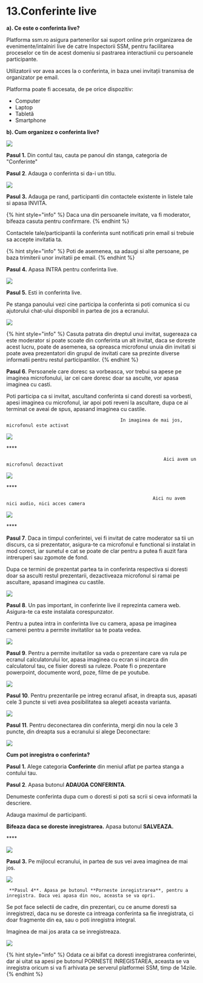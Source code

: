 # 13.Conferinte live

**a\). Ce este o conferinta live?**

Platforma ssm.ro asigura partenerilor sai suport online prin organizarea de evenimente/intalniri live de catre Inspectorii SSM, pentru facilitarea proceselor ce tin de acest domeniu si pastrarea interactiunii cu persoanele participante.

 Utilizatorii vor  avea acces la o conferinta, in baza unei invitații transmisa de organizator pe email.

Platforma poate fi accesata, de pe orice dispozitiv:

* Computer
* Laptop
* Tabletă
* Smartphone

**b\). Cum organizez o conferinta live?**

![](../../.gitbook/assets/image%20%283%29.png)

 **Pasul 1.** Din contul tau, cauta pe panoul din stanga, categoria de "Conferinte" 

 **Pasul 2**. Adauga o conferinta si da-i un titlu.

![](../../.gitbook/assets/image%20%2889%29.png)

**Pasul 3.** Adauga pe rand, participanti din contactele existente in listele tale si apasa INVITA.

{% hint style="info" %}
Daca una din persoanele invitate, va fi moderator, bifeaza casuta pentru confirmare.
{% endhint %}

Contactele tale/participantii la conferinta sunt notificati prin email si trebuie sa accepte invitatia ta.

{% hint style="info" %}
Poti de asemenea, sa adaugi si alte persoane, pe baza trimiterii unor invitatii pe email.
{% endhint %}

**Pasul 4.** Apasa INTRA pentru conferinta live.

![](../../.gitbook/assets/image%20%288%29.png)

**Pasul 5.** Esti in conferinta live.

Pe stanga panoului vezi cine participa la conferinta si poti comunica si cu ajutorului chat-ului disponibil  in partea de jos a ecranului.

![](../../.gitbook/assets/image%20%2891%29.png)



{% hint style="info" %}
Casuta patrata din dreptul unui invitat, sugereaza ca este moderator si poate scoate din conferinta un alt invitat, daca se doreste acest lucru,  poate de asemenea, sa opreasca  microfonul unuia din invitati si poate avea prezentatori din grupul de invitati care sa prezinte diverse informatii pentru restul participantilor.
{% endhint %}

**Pasul 6**. Persoanele care doresc sa vorbeasca, vor trebui sa apese pe imaginea microfonului, iar cei care doresc doar sa asculte, vor apasa imaginea cu casti. 

Poti participa ca si invitat, ascultand conferinta si cand doresti sa vorbesti, apesi imaginea cu microfonul, iar apoi poti reveni la ascultare, dupa ce ai terminat ce aveai de spus, apasand imaginea cu castile.

                                              In imaginea de mai jos, microfonul este activat

![](../../.gitbook/assets/image%20%2893%29.png)

\*\*\*\*

                                                              Aici avem un microfonul dezactivat

![](../../.gitbook/assets/image%20%2859%29.png)

\*\*\*\*

                                                          Aici nu avem nici audio, nici acces camera

![](../../.gitbook/assets/image%20%2887%29.png)

\*\*\*\*

**Pasul 7**. Daca in timpul conferintei, vei fi invitat de catre moderator sa tii un discurs, ca si prezentator, asigura-te ca microfonul e functional si instalat in mod corect, iar sunetul e cat se poate de clar pentru a putea fi auzit fara intreruperi sau zgomote de fond.

 Dupa ce termini de prezentat partea ta in conferinta respectiva si doresti doar sa asculti restul prezentarii, dezactiveaza microfonul si ramai pe ascultare, apasand imaginea cu castile.

![](../../.gitbook/assets/image%20%2828%29.png)

**Pasul 8**. Un pas important, in conferinte live il reprezinta camera web. Asigura-te ca este instalata corespunzator.

Pentru a putea intra in conferinta live cu camera, apasa pe imaginea camerei pentru a permite invitatilor sa te poata vedea.

![](../../.gitbook/assets/image%20%2812%29.png)

**Pasul 9**. Pentru a permite invitatilor sa vada o prezentare care va rula pe ecranul calculatorului lor, apasa imaginea cu ecran si incarca din calculatorul tau, ce fisier doresti sa ruleze. Poate fi o prezentare powerpoint,  documente word, poze, filme de pe youtube.

![](../../.gitbook/assets/image%20%284%29.png)



**Pasul 10**. Pentru prezentarile pe intreg ecranul afisat, in dreapta sus, apasati cele 3 puncte si veti avea posibilitatea sa alegeti aceasta varianta.

![](../../.gitbook/assets/image%20%2842%29.png)



**Pasul 11**. Pentru deconectarea din conferinta, mergi din nou la cele 3 puncte, din dreapta sus a ecranului si alege Deconectare:

![](../../.gitbook/assets/image%20%2871%29.png)



**Cum pot inregistra o conferinta?**

**Pasul 1.** Alege categoria **Conferinte** din meniul aflat pe partea stanga a contului tau.

**Pasul 2**. Apasa butonul **ADAUGA CONFERINTA**. 

Denumeste conferinta dupa cum o doresti si poti sa scrii si ceva informatii la descriere.

Adauga maximul de participanti.

**Bifeaza daca se doreste inregistrarea.**  Apasa butonul **SALVEAZA.**

\*\*\*\*

![](../../.gitbook/assets/image%20%2816%29.png)

**Pasul 3.** Pe mijlocul ecranului, in partea de sus vei avea imaginea de mai jos.

![](../../.gitbook/assets/image%20%2843%29.png)

     **Pasul 4**. Apasa pe butonul **Porneste inregistrarea**, pentru a inregistra. Daca vei apasa din nou, aceasta se va opri. 

Se pot face selectii de cadre, din prezentari, cu ce anume doresti sa inregistrezi, daca nu se doreste ca intreaga conferinta sa fie inregistrata, ci doar fragmente din ea, sau o poti inregistra integral.

Imaginea de mai jos arata ca se inregistreaza.

![](../../.gitbook/assets/image.png)



{% hint style="info" %}
Odata ce ai bifat ca doresti inregistrarea conferintei, dar ai uitat sa apesi pe butonul  PORNESTE INREGISTAREA, aceasta se va inregistra oricum si va fi arhivata pe serverul platformei SSM, timp de 14zile. 
{% endhint %}









